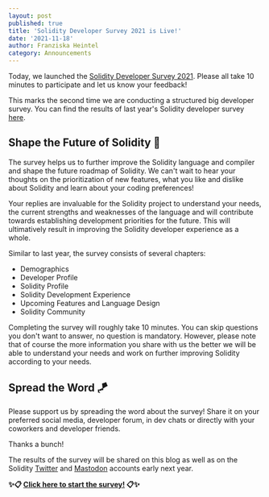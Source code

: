 ```yaml
---
layout: post
published: true
title: 'Solidity Developer Survey 2021 is Live!'
date: '2021-11-18'
author: Franziska Heintel
category: Announcements
---
```


Today, we launched the [Solidity Developer Survey 2021](https://docs.google.com/forms/d/e/1FAIpQLSc5iacmGfzHfAAgQK3hQVxIXXKMImYbQ5tzi33BiMwaBvhbFQ/viewform). Please all take 10 minutes to participate and let us know your feedback!

This marks the second time we are conducting a structured big developer survey. You can find the results of last year's Solidity developer survey [here](https://blog.soliditylang.org/2021/01/26/solidity-developer-survey-2020-results/).

## Shape the Future of Solidity 🔮

The survey helps us to further improve the Solidity language and compiler and shape the future roadmap of Solidity. We can't wait to hear your thoughts on the prioritization of new features, what you like and dislike about Solidity and learn about your coding preferences!

Your replies are invaluable for the Solidity project to understand your needs, the current strengths and weaknesses of the language and will contribute towards establishing development priorities for the future. This will ultimatively result in improving the Solidity developer experience as a whole.

Similar to last year, the survey consists of several chapters:

- Demographics
- Developer Profile
- Solidity Profile
- Solidity Development Experience
- Upcoming Features and Language Design
- Solidity Community

Completing the survey will roughly take 10 minutes. You can skip questions you don't want to answer, no question is mandatory. However, please note that of course the more information you share with us the better we will be able to understand your needs and work on further improving Solidity according to your needs.

## Spread the Word 🪁

Please support us by spreading the word about the survey! Share it on your preferred social media, developer forum, in dev chats or directly with your coworkers and developer friends.

Thanks a bunch!

The results of the survey will be shared on this blog as well as on the Solidity [Twitter](https://twitter.com/solidity_lang) and [Mastodon](https://fosstodon.org/@solidity) accounts early next year.

**✨📋 [Click here to start the survey!](https://docs.google.com/forms/d/e/1FAIpQLSc5iacmGfzHfAAgQK3hQVxIXXKMImYbQ5tzi33BiMwaBvhbFQ/viewform) 📋✨**
